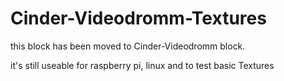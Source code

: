 Cinder-Videodromm-Textures
===============

this block has been moved to Cinder-Videodromm block.

it's still useable for raspberry pi, linux and to test basic Textures
